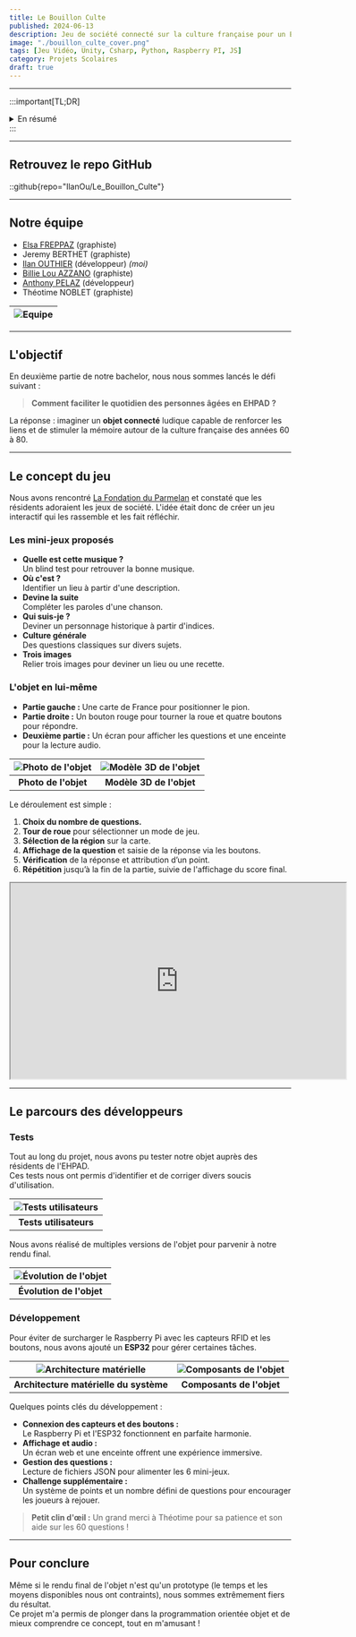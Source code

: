```yaml
---
title: Le Bouillon Culte
published: 2024-06-13
description: Jeu de société connecté sur la culture française pour un EHPAD
image: "./bouillon_culte_cover.png"
tags: [Jeu Vidéo, Unity, Csharp, Python, Raspberry PI, JS]
category: Projets Scolaires
draft: true
---
```


<!-- # Le Bouillon Culte -->

---

:::important[TL;DR]
<br>
<details>
<summary>En résumé</summary> 

### Qu'est-ce que c'est ?

"Le Bouillon Culte" est notre projet de fin d'année : un **objet connecté** qui stimule la mémoire des résidents en EHPAD grâce à un jeu de société interactif.  
En collaboration avec [La Fondation du Parmelan](https://fondationduparmelan.org/), nous avons conçu un jeu mêlant questions de culture générale et défis ludiques, intégrant une carte interactive, des boutons, un écran et une enceinte.

![Photo de l'objet](LBC_photo_ouvert.png)
</details>
:::

---

## Retrouvez le repo GitHub

::github{repo="IlanOu/Le_Bouillon_Culte"}

---

## Notre équipe

- [Elsa FREPPAZ](https://studiomeraki.fr/) (graphiste)
- Jeremy BERTHET (graphiste)
- [Ilan OUTHIER](https://github.com/IlanOu) (développeur) *(moi)*
- [Billie Lou AZZANO](http://www.linkedin.com/in/billie-lou-azzano-066330258) (graphiste)
- [Anthony PELAZ](https://github.com/anthony74742) (développeur)
- Théotime NOBLET (graphiste)

| ![Equipe](LBC-team.png) |
|:-----------------------:|

---

## L'objectif

En deuxième partie de notre bachelor, nous nous sommes lancés le défi suivant :  
> **Comment faciliter le quotidien des personnes âgées en EHPAD ?**

La réponse : imaginer un **objet connecté** ludique capable de renforcer les liens et de stimuler la mémoire autour de la culture française des années 60 à 80.

---

## Le concept du jeu

Nous avons rencontré [La Fondation du Parmelan](https://fondationduparmelan.org/) et constaté que les résidents adoraient les jeux de société. L'idée était donc de créer un jeu interactif qui les rassemble et les fait réfléchir.

### Les mini-jeux proposés

- **Quelle est cette musique ?**  
  Un blind test pour retrouver la bonne musique.
- **Où c'est ?**  
  Identifier un lieu à partir d'une description.
- **Devine la suite**  
  Compléter les paroles d'une chanson.
- **Qui suis-je ?**  
  Deviner un personnage historique à partir d'indices.
- **Culture générale**  
  Des questions classiques sur divers sujets.
- **Trois images**  
  Relier trois images pour deviner un lieu ou une recette.

### L'objet en lui-même

- **Partie gauche :** Une carte de France pour positionner le pion.
- **Partie droite :** Un bouton rouge pour tourner la roue et quatre boutons pour répondre.
- **Deuxième partie :** Un écran pour afficher les questions et une enceinte pour la lecture audio.

| ![Photo de l'objet](LBC_photo_ouvert.png) | ![Modèle 3D de l'objet](LBC_3D_ouvert.png) |
|:-----------------------:|:-----------------------:|
| **Photo de l'objet** | **Modèle 3D de l'objet** |

Le déroulement est simple :

1. **Choix du nombre de questions.**
2. **Tour de roue** pour sélectionner un mode de jeu.
3. **Sélection de la région** sur la carte.
4. **Affichage de la question** et saisie de la réponse via les boutons.
5. **Vérification** de la réponse et attribution d’un point.
6. **Répétition** jusqu’à la fin de la partie, suivie de l'affichage du score final.

<iframe src="https://www.youtube.com/embed/lY2ekTzoxIg?si=z9Esf8ow9zbRBDUV" width="600" height="350"></iframe>

---

## Le parcours des développeurs

### Tests

Tout au long du projet, nous avons pu tester notre objet auprès des résidents de l'EHPAD.  
Ces tests nous ont permis d'identifier et de corriger divers soucis d'utilisation.

| ![Tests utilisateurs](LBC-tests.png) |
|:-----------------------:|
| **Tests utilisateurs** |

Nous avons réalisé de multiples versions de l'objet pour parvenir à notre rendu final.

| ![Évolution de l'objet](LBC-evolution.png) |
|:-----------------------:|
| **Évolution de l'objet** |

### Développement

Pour éviter de surcharger le Raspberry Pi avec les capteurs RFID et les boutons, nous avons ajouté un **ESP32** pour gérer certaines tâches.

| ![Architecture matérielle](LBC-arch.png) | ![Composants de l'objet](LBC-wip.png) |
|:-----------------------:|:-----------------------:|
| **Architecture matérielle du système** | **Composants de l'objet** |

Quelques points clés du développement :

- **Connexion des capteurs et des boutons :**  
  Le Raspberry Pi et l'ESP32 fonctionnent en parfaite harmonie.
- **Affichage et audio :**  
  Un écran web et une enceinte offrent une expérience immersive.
- **Gestion des questions :**  
  Lecture de fichiers JSON pour alimenter les 6 mini-jeux.
- **Challenge supplémentaire :**  
  Un système de points et un nombre défini de questions pour encourager les joueurs à rejouer.

> **Petit clin d'œil :** Un grand merci à Théotime pour sa patience et son aide sur les 60 questions !

---

## Pour conclure

Même si le rendu final de l'objet n'est qu'un prototype (le temps et les moyens disponibles nous ont contraints), nous sommes extrêmement fiers du résultat.  
Ce projet m'a permis de plonger dans la programmation orientée objet et de mieux comprendre ce concept, tout en m'amusant !
